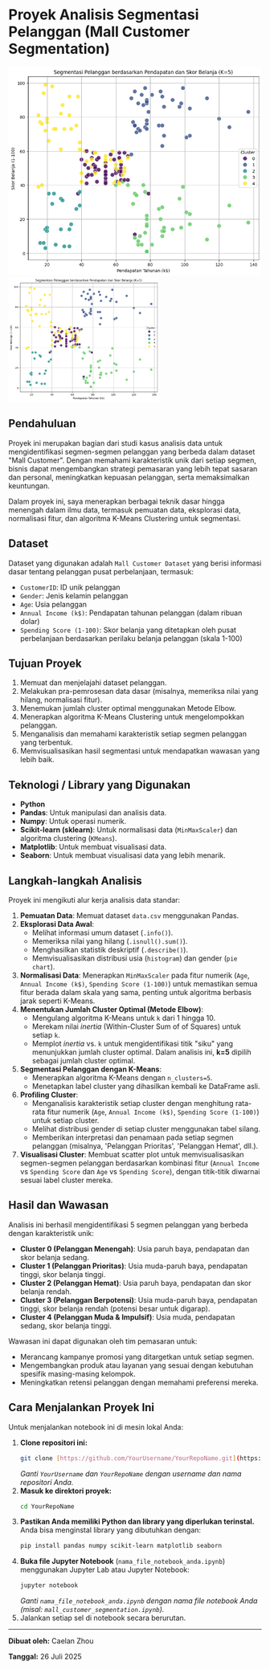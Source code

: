 # Proyek Analisis Segmentasi Pelanggan (Mall Customer Segmentation)

[![K-Means Clustering Visualization](https://github.com/KMoex-HZ/MallCustomerSegmentation-BDC/blob/main/output.png?raw=true)](https://github.com/KMoex-HZ/MallCustomerSegmentation-BDC/blob/main/output.png?raw=true)
<img src="output.png" width="300" alt="K-Means Clustering Visualization">

## Pendahuluan

Proyek ini merupakan bagian dari studi kasus analisis data untuk mengidentifikasi segmen-segmen pelanggan yang berbeda dalam dataset "Mall Customer". Dengan memahami karakteristik unik dari setiap segmen, bisnis dapat mengembangkan strategi pemasaran yang lebih tepat sasaran dan personal, meningkatkan kepuasan pelanggan, serta memaksimalkan keuntungan.

Dalam proyek ini, saya menerapkan berbagai teknik dasar hingga menengah dalam ilmu data, termasuk pemuatan data, eksplorasi data, normalisasi fitur, dan algoritma K-Means Clustering untuk segmentasi.

## Dataset

Dataset yang digunakan adalah `Mall Customer Dataset` yang berisi informasi dasar tentang pelanggan pusat perbelanjaan, termasuk:
- `CustomerID`: ID unik pelanggan
- `Gender`: Jenis kelamin pelanggan
- `Age`: Usia pelanggan
- `Annual Income (k$)`: Pendapatan tahunan pelanggan (dalam ribuan dolar)
- `Spending Score (1-100)`: Skor belanja yang ditetapkan oleh pusat perbelanjaan berdasarkan perilaku belanja pelanggan (skala 1-100)

## Tujuan Proyek

1.  Memuat dan menjelajahi dataset pelanggan.
2.  Melakukan pra-pemrosesan data dasar (misalnya, memeriksa nilai yang hilang, normalisasi fitur).
3.  Menemukan jumlah cluster optimal menggunakan Metode Elbow.
4.  Menerapkan algoritma K-Means Clustering untuk mengelompokkan pelanggan.
5.  Menganalisis dan memahami karakteristik setiap segmen pelanggan yang terbentuk.
6.  Memvisualisasikan hasil segmentasi untuk mendapatkan wawasan yang lebih baik.

## Teknologi / Library yang Digunakan

* **Python**
* **Pandas**: Untuk manipulasi dan analisis data.
* **Numpy**: Untuk operasi numerik.
* **Scikit-learn (sklearn)**: Untuk normalisasi data (`MinMaxScaler`) dan algoritma clustering (`KMeans`).
* **Matplotlib**: Untuk membuat visualisasi data.
* **Seaborn**: Untuk membuat visualisasi data yang lebih menarik.

## Langkah-langkah Analisis

Proyek ini mengikuti alur kerja analisis data standar:

1.  **Pemuatan Data**: Memuat dataset `data.csv` menggunakan Pandas.
2.  **Eksplorasi Data Awal**:
    * Melihat informasi umum dataset (`.info()`).
    * Memeriksa nilai yang hilang (`.isnull().sum()`).
    * Menghasilkan statistik deskriptif (`.describe()`).
    * Memvisualisasikan distribusi usia (`histogram`) dan gender (`pie chart`).
3.  **Normalisasi Data**: Menerapkan `MinMaxScaler` pada fitur numerik (`Age`, `Annual Income (k$)`, `Spending Score (1-100)`) untuk memastikan semua fitur berada dalam skala yang sama, penting untuk algoritma berbasis jarak seperti K-Means.
4.  **Menentukan Jumlah Cluster Optimal (Metode Elbow)**:
    * Mengulang algoritma K-Means untuk `k` dari 1 hingga 10.
    * Merekam nilai *inertia* (Within-Cluster Sum of of Squares) untuk setiap `k`.
    * Memplot *inertia* vs. `k` untuk mengidentifikasi titik "siku" yang menunjukkan jumlah cluster optimal. Dalam analisis ini, **k=5** dipilih sebagai jumlah cluster optimal.
5.  **Segmentasi Pelanggan dengan K-Means**:
    * Menerapkan algoritma K-Means dengan `n_clusters=5`.
    * Menetapkan label cluster yang dihasilkan kembali ke DataFrame asli.
6.  **Profiling Cluster**:
    * Menganalisis karakteristik setiap cluster dengan menghitung rata-rata fitur numerik (`Age`, `Annual Income (k$)`, `Spending Score (1-100)`) untuk setiap cluster.
    * Melihat distribusi gender di setiap cluster menggunakan tabel silang.
    * Memberikan interpretasi dan penamaan pada setiap segmen pelanggan (misalnya, 'Pelanggan Prioritas', 'Pelanggan Hemat', dll.).
7.  **Visualisasi Cluster**: Membuat scatter plot untuk memvisualisasikan segmen-segmen pelanggan berdasarkan kombinasi fitur (`Annual Income` vs `Spending Score` dan `Age` vs `Spending Score`), dengan titik-titik diwarnai sesuai label cluster mereka.

## Hasil dan Wawasan

Analisis ini berhasil mengidentifikasi 5 segmen pelanggan yang berbeda dengan karakteristik unik:

* **Cluster 0 (Pelanggan Menengah)**: Usia paruh baya, pendapatan dan skor belanja sedang.
* **Cluster 1 (Pelanggan Prioritas)**: Usia muda-paruh baya, pendapatan tinggi, skor belanja tinggi.
* **Cluster 2 (Pelanggan Hemat)**: Usia paruh baya, pendapatan dan skor belanja rendah.
* **Cluster 3 (Pelanggan Berpotensi)**: Usia muda-paruh baya, pendapatan tinggi, skor belanja rendah (potensi besar untuk digarap).
* **Cluster 4 (Pelanggan Muda & Impulsif)**: Usia muda, pendapatan sedang, skor belanja tinggi.

Wawasan ini dapat digunakan oleh tim pemasaran untuk:
* Merancang kampanye promosi yang ditargetkan untuk setiap segmen.
* Mengembangkan produk atau layanan yang sesuai dengan kebutuhan spesifik masing-masing kelompok.
* Meningkatkan retensi pelanggan dengan memahami preferensi mereka.

## Cara Menjalankan Proyek Ini

Untuk menjalankan notebook ini di mesin lokal Anda:

1.  **Clone repositori ini:**
    ```bash
    git clone [https://github.com/YourUsername/YourRepoName.git](https://github.com/YourUsername/YourRepoName.git)
    ```
    *Ganti `YourUsername` dan `YourRepoName` dengan username dan nama repositori Anda.*
2.  **Masuk ke direktori proyek:**
    ```bash
    cd YourRepoName
    ```
3.  **Pastikan Anda memiliki Python dan library yang diperlukan terinstal.** Anda bisa menginstal library yang dibutuhkan dengan:
    ```bash
    pip install pandas numpy scikit-learn matplotlib seaborn
    ```
4.  **Buka file Jupyter Notebook** (`nama_file_notebook_anda.ipynb`) menggunakan Jupyter Lab atau Jupyter Notebook:
    ```bash
    jupyter notebook
    ```
    *Ganti `nama_file_notebook_anda.ipynb` dengan nama file notebook Anda (misal: `mall_customer_segmentation.ipynb`).*
5.  Jalankan setiap sel di notebook secara berurutan.

---
**Dibuat oleh:** Caelan Zhou

**Tanggal:** 26 Juli 2025
